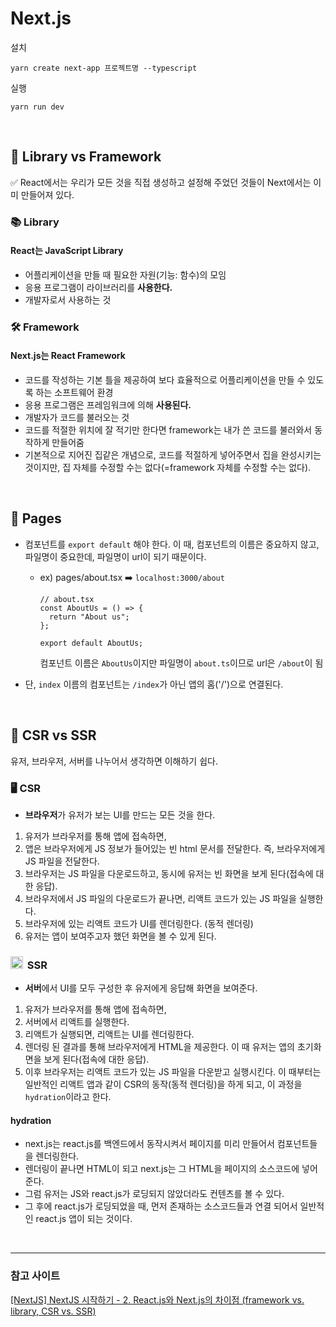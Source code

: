 # Next.js

설치
```
yarn create next-app 프로젝트명 --typescript
```
  
실행
```
yarn run dev
```

<br>

## 📌 Library vs Framework

✅ React에서는 우리가 모든 것을 직접 생성하고 설정해 주었던 것들이 Next에서는 이미 만들어져 있다.

### 📚 Library
#### React는 JavaScript Library
- 어플리케이션을 만들 때 필요한 자원(기능: 함수)의 모임
- 응용 프로그램이 라이브러리를 **사용한다.**
- 개발자로서 사용하는 것

### 🛠️ Framework
#### Next.js는 React Framework
- 코드를 작성하는 기본 틀을 제공하여 보다 효율적으로 어플리케이션을 만들 수 있도록 하는 소프트웨어 환경
- 응용 프로그램은 프레임워크에 의해 **사용된다.**
- 개발자가 코드를 불러오는 것
- 코드를 적절한 위치에 잘 적기만 한다면 framework는 내가 쓴 코드를 불러와서 동작하게 만들어줌
- 기본적으로 지어진 집같은 개념으로, 코드를 적절하게 넣어주면서 집을 완성시키는 것이지만, 집 자체를 수정할 수는 없다(=framework 자체를 수정할 수는 없다).

<br>

## 📌 Pages
- 컴포넌트를 `export default` 해야 한다. 이 때, 컴포넌트의 이름은 중요하지 않고, 파일명이 중요한데, 파일명이 url이 되기 때문이다.
  - ex) pages/about.tsx ➡️ `localhost:3000/about`

    ```tsx
    // about.tsx
    const AboutUs = () => {
      return "About us";
    };

    export default AboutUs;
    ```
    컴포넌트 이름은 `AboutUs`이지만 파일명이 `about.ts`이므로 url은 `/about`이 됨
- 단, `index` 이름의 컴포넌트는 `/index`가 아닌 앱의 홈('/')으로 연결된다.

<br>

## 📌 CSR vs SSR
유저, 브라우저, 서버를 나누어서 생각하면 이해하기 쉽다.

### 🖥️ CSR
- **브라우저**가 유저가 보는 UI를 만드는 모든 것을 한다.

1. 유저가 브라우저를 통해 앱에 접속하면,
2. 앱은 브라우저에게 JS 정보가 들어있는 빈 html 문서를 전달한다. 즉, 브라우저에게 JS 파일을 전달한다.
3. 브라우저는 JS 파일을 다운로드하고, 동시에 유저는 빈 화면을 보게 된다(접속에 대한 응답).
4. 브라우저에서 JS 파일의 다운로드가 끝나면, 리액트 코드가 있는 JS 파일을 실행한다.
5. 브라우저에 있는 리액트 코드가 UI를 렌더링한다. (동적 렌더링)
6. 유저는 앱이 보여주고자 했던 화면을 볼 수 있게 된다.

### <img src="https://github.com/xoxojw/next-js-prac/assets/124491335/fa9237b9-e4a3-4ea9-bbb3-685f349df5c9" width="20px" style="margin-right: 3px;" /> SSR
- **서버**에서 UI를 모두 구성한 후 유저에게 응답해 화면을 보여준다.

1. 유저가 브라우저를 통해 앱에 접속하면,
2. 서버에서 리액트를 실행한다.
3. 리액트가 실행되면, 리액트는 UI를 렌더링한다.
4. 렌더링 된 결과를 통해 브라우저에게 HTML을 제공한다. 이 때 유저는 앱의 초기화면을 보게 된다(접속에 대한 응답).
5. 이후 브라우저는 리액트 코드가 있는 JS 파일을 다운받고 실행시킨다. 이 때부터는 일반적인 리액트 앱과 같이 CSR의 동작(동적 렌더링)을 하게 되고, 이 과정을 `hydration`이라고 한다.

  #### hydration
  - next.js는 react.js를 백엔드에서 동작시켜서 페이지를 미리 만들어서 컴포넌트들을 렌더링한다.
  - 렌더링이 끝나면 HTML이 되고 next.js는 그 HTML을 페이지의 소스코드에 넣어준다.
  - 그럼 유저는 JS와 react.js가 로딩되지 않았더라도 컨텐츠를 볼 수 있다.
  - 그 후에 react.js가 로딩되었을 때, 먼저 존재하는 소스코드들과 연결 되어서 일반적인 react.js 앱이 되는 것이다.

<br>

---

### 참고 사이트

<a href="https://gyyeom.tistory.com/56" target="_blank">[NextJS] NextJS 시작하기 - 2. React.js와 Next.js의 차이점 (framework vs. library, CSR vs. SSR)</a>